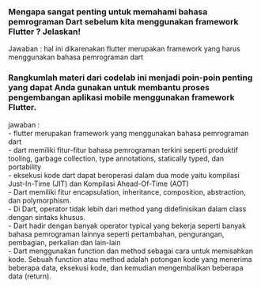 ### Mengapa sangat penting untuk memahami bahasa pemrograman Dart sebelum kita menggunakan framework Flutter ? Jelaskan!
Jawaban : hal ini dikarenakan flutter merupakan framework yang harus menggunakan bahasa pemrograman dart

### Rangkumlah materi dari codelab ini menjadi poin-poin penting yang dapat Anda gunakan untuk membantu proses pengembangan aplikasi mobile menggunakan framework Flutter.
jawaban :
<br> 
    - flutter merupakan framework yang menggunakan bahasa pemrograman dart <br>
    - dart memiliki fitur-fitur bahasa pemrograman terkini seperti produktif tooling, garbage collection, type annotations, statically typed, dan portability <br>
    - eksekusi kode dart dapat beroperasi dalam dua mode yaitu kompilasi Just-In-Time (JIT) dan Kompilasi Ahead-Of-Time (AOT) <br>
    - Dart memiliki fitur encapsulation, inheritance, composition, abstraction, dan polymorphism. <br>
    - Di Dart, operator tidak lebih dari method yang didefinisikan dalam class dengan sintaks khusus. <br>
    - Dart hadir dengan banyak operator typical yang bekerja seperti banyak bahasa pemrograman lainnya seperti pertambahan, pengurangan, pembagian, perkalian dan lain-lain <br>
    -  Dart menggunakan function dan method sebagai cara untuk memisahkan kode. Sebuah function atau method adalah potongan kode yang menerima beberapa data, eksekusi kode, dan kemudian mengembalikan beberapa data (return). <br>
    